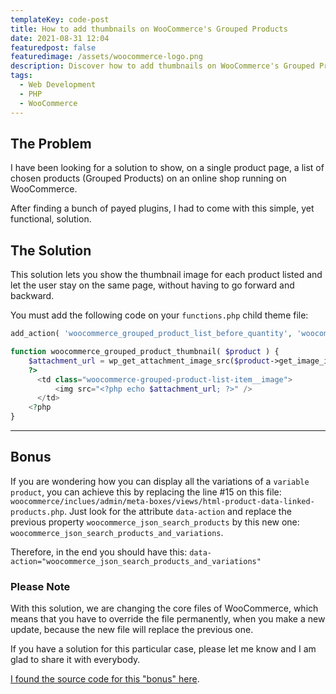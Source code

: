 ```yaml
---
templateKey: code-post
title: How to add thumbnails on WooCommerce's Grouped Products
date: 2021-08-31 12:04
featuredpost: false
featuredimage: /assets/woocommerce-logo.png
description: Discover how to add thumbnails on WooCommerce's Grouped Products. In addition, on the "Bonus" section you can find out how to show every single variation of a Variable Product.
tags:
  - Web Development
  - PHP
  - WooCommerce
---
```


## The Problem

I have been looking for a solution to show, on a single product page, a list of chosen products (Grouped Products) on an online shop running on WooCommerce.

After finding a bunch of payed plugins, I had to come with this simple, yet functional, solution.

## The Solution

This solution lets you show the thumbnail image for each product listed and let the user stay on the same page, without having to go forward and backward.

You must add the following code on your `functions.php` child theme file:

```php
add_action( 'woocommerce_grouped_product_list_before_quantity', 'woocommerce_grouped_product_thumbnail' );

function woocommerce_grouped_product_thumbnail( $product ) {
    $attachment_url = wp_get_attachment_image_src($product->get_image_id(), 'thumbnail', false)[0];
    ?>
      <td class="woocommerce-grouped-product-list-item__image">
          <img src="<?php echo $attachment_url; ?>" />
      </td>
    <?php
}
```

---

## Bonus

If you are wondering how you can display all the variations of a `variable product`, you can achieve this by replacing the line #15 on this file: `woocommerce/inclues/admin/meta-boxes/views/html-product-data-linked-products.php`. Just look for the attribute `data-action` and replace the previous property `woocommerce_json_search_products` by this new one: `woocommerce_json_search_products_and_variations`.

Therefore, in the end you should have this: `data-action="woocommerce_json_search_products_and_variations"`

### Please Note

With this solution, we are changing the core files of WooCommerce, which means that you have to override the file permanently, when you make a new update, because the new file will replace the previous one.

If you have a solution for this particular case, please let me know and I am glad to share it with everybody.

[I found the source code for this "bonus" here](https://stackoverflow.com/questions/28922171/woocommerce-is-it-possible-to-add-variable-products-to-a-grouped-product/54949123#54949123).
